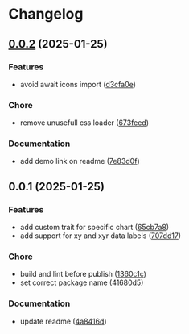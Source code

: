 # Changelog

## [0.0.2](https://github.com/fasenderos/grapesjs-chartjs-plugin/compare/v0.0.1...v0.0.2) (2025-01-25)

### Features

* avoid await icons import ([d3cfa0e](https://github.com/fasenderos/grapesjs-chartjs-plugin/commit/d3cfa0e85da9de93ba535eb4da1378574afb2989))

### Chore

* remove unusefull css loader ([673feed](https://github.com/fasenderos/grapesjs-chartjs-plugin/commit/673feed8498813be25102f73e351d93351b138d7))

### Documentation

* add demo link on readme ([7e83d0f](https://github.com/fasenderos/grapesjs-chartjs-plugin/commit/7e83d0f48094677de3ba0b4018be848224b8a9f9))

## 0.0.1 (2025-01-25)

### Features

* add custom trait for specific chart ([65cb7a8](https://github.com/fasenderos/grapesjs-chartjs-plugin/commit/65cb7a8e7dc707b8eaeffff6c744a1d163c9dfae))
* add support for xy and xyr data labels ([707dd17](https://github.com/fasenderos/grapesjs-chartjs-plugin/commit/707dd17fea03cd62041566f08fa7554f94c11d96))

### Chore

* build and lint before publish ([1360c1c](https://github.com/fasenderos/grapesjs-chartjs-plugin/commit/1360c1cc3af608605047eac908143307cdc53d04))
* set correct package name ([41680d5](https://github.com/fasenderos/grapesjs-chartjs-plugin/commit/41680d534045bdefb48d2ec503e1498886fd6b81))

### Documentation

* update readme ([4a8416d](https://github.com/fasenderos/grapesjs-chartjs-plugin/commit/4a8416de830b2e2ebc4e78e5bfcbda86f13ce771))
